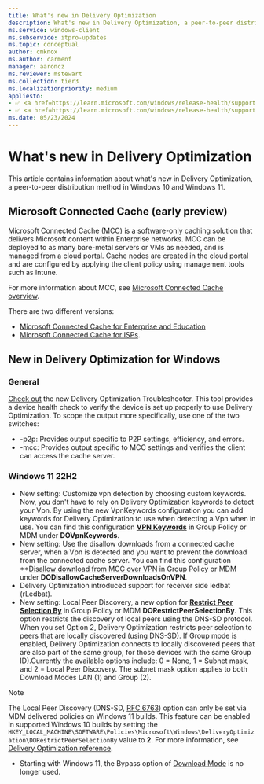 ```yaml
---
title: What's new in Delivery Optimization
description: What's new in Delivery Optimization, a peer-to-peer distribution method in Windows 10 and Windows 11.
ms.service: windows-client
ms.subservice: itpro-updates
ms.topic: conceptual
author: cmknox
ms.author: carmenf
manager: aaroncz
ms.reviewer: mstewart
ms.collection: tier3
ms.localizationpriority: medium
appliesto: 
- ✅ <a href=https://learn.microsoft.com/windows/release-health/supported-versions-windows-client target=_blank>Windows 11</a>
- ✅ <a href=https://learn.microsoft.com/windows/release-health/supported-versions-windows-client target=_blank>Windows 10</a>
ms.date: 05/23/2024
---
```


# What's new in Delivery Optimization

This article contains information about what's new in Delivery Optimization, a peer-to-peer distribution method in Windows 10 and Windows 11.

## Microsoft Connected Cache (early preview)

Microsoft Connected Cache (MCC) is a software-only caching solution that delivers Microsoft content within Enterprise networks. MCC can be deployed to as many bare-metal servers or VMs as needed, and is managed from a cloud portal. Cache nodes are created in the cloud portal and are configured by applying the client policy using management tools such as Intune.

For more information about MCC, see [Microsoft Connected Cache overview](waas-microsoft-connected-cache.md).

There are two different versions:

- [Microsoft Connected Cache for Enterprise and Education](mcc-ent-edu-overview.md)
- [Microsoft Connected Cache for ISPs](mcc-isp-overview.md).

## New in Delivery Optimization for Windows

### General

[Check out](http://aka.ms/do-fix) the new Delivery Optimization Troubleshooter. This tool provides a device health check to verify the device is set up properly to use Delivery Optimization. To scope the output more specifically, use one of the two switches:

- -p2p: Provides output specific to P2P settings, efficiency, and errors.
- -mcc: Provides output specific to MCC settings and verifies the client can access the cache server.

### Windows 11 22H2

- New setting: Customize vpn detection by choosing custom keywords. Now, you don't have to rely on Delivery Optimization keywords to detect your Vpn. By using the new VpnKeywords configuration you can add keywords for Delivery Optimization to use when detecting a Vpn when in use. You can find this configuration **[VPN Keywords](waas-delivery-optimization-reference.md#vpn-keywords)** in Group Policy or MDM under **DOVpnKeywords**.
- New setting: Use the disallow downloads from a connected cache server, when a Vpn is detected and you want to prevent the download from the connected cache server. You can find this configuration **[Disallow download from MCC over VPN](waas-delivery-optimization-reference.md#disallow-cache-server-downloads-on-vpn) in Group Policy or MDM under **DODisallowCacheServerDownloadsOnVPN**.
- Delivery Optimization introduced support for receiver side ledbat (rLedbat).
- New setting: Local Peer Discovery, a new option for **[Restrict Peer Selection By](waas-delivery-optimization-reference.md#select-a-method-to-restrict-peer-selection)** in Group Policy or MDM **DORestrictPeerSelectionBy**. This option restricts the discovery of local peers using the DNS-SD protocol. When you set Option 2, Delivery Optimization restricts peer selection to peers that are locally discovered (using DNS-SD). If Group mode is enabled, Delivery Optimization connects to locally discovered peers that are also part of the same group, for those devices with the same Group ID).Currently the available options include: 0 = None, 1 = Subnet mask, and 2 = Local Peer Discovery. The subnet mask option applies to both Download Modes LAN (1) and Group (2).

> [!NOTE]
> The Local Peer Discovery (DNS-SD, [RFC 6763](https://datatracker.ietf.org/doc/html/rfc6763)) option can only be set via MDM delivered policies on Windows 11 builds. This feature can be enabled in supported Windows 10 builds by setting the `HKEY_LOCAL_MACHINE\SOFTWARE\Policies\Microsoft\Windows\DeliveryOptimization\DORestrictPeerSelectionBy` value to **2**. For more information, see [Delivery Optimization reference](waas-delivery-optimization-reference.md).

- Starting with Windows 11, the Bypass option of [Download Mode](waas-delivery-optimization-reference.md#download-mode) is no longer used.
